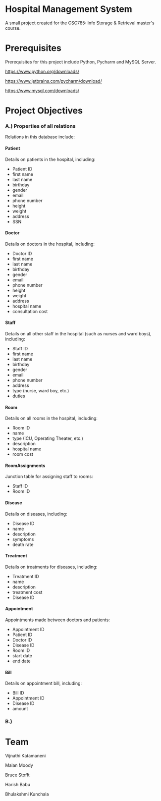 # Hospital Management System
A small project created for the CSC785: Info Storage & Retrieval master's course. 


# Prerequisites
Prerequisites for this project include Python, Pycharm and MySQL Server.

https://www.python.org/downloads/

https://www.jetbrains.com/pycharm/download/

https://www.mysql.com/downloads/

# Project Objectives

### A.) Properties of all relations
Relations in this database include:

#### Patient
Details on patients in the hospital, including:
 - Patient ID
 - first name
 - last name
 - birthday
 - gender
 - email
 - phone number
 - height
 - weight
 - address
 - SSN

#### Doctor 
Details on doctors in the hospital, including:
 - Doctor ID
 - first name
 - last name
 - birthday
 - gender
 - email
 - phone number
 - height
 - weight
 - address
 - hospital name
 - consultation cost

#### Staff
Details on all other staff in the hospital (such as nurses and ward boys), including:
 - Staff ID
 - first name
 - last name
 - birthday
 - gender
 - email
 - phone number
 - address
 - type (nurse, ward boy, etc.)
 - duties

#### Room
Details on all rooms in the hospital, including:
 - Room ID
 - name
 - type (ICU, Operating Theater, etc.)
 - description
 - hospital name
 - room cost

#### RoomAssignments
Junction table for assigning staff to rooms:
  - Staff ID
  - Room ID

#### Disease
Details on diseases, including:
 - Disease ID
 - name
 - description
 - symptoms
 - death rate

#### Treatment
Details on treatments for diseases, including:
 - Treatment ID
 - name
 - description
 - treatment cost
 - Disease ID

#### Appointment
Appointments made between doctors and patients:
 - Appointment ID
 - Patient ID
 - Doctor ID
 - Disease ID
 - Room ID
 - start date
 - end date

#### Bill
Details on appointment bill, including:
 - Bill ID
 - Appointment ID
 - Disease ID
 - amount

### B.)

# Team
Vijnathi Katamaneni

Malan Moody

Bruce Stofft

Harish Babu

Bhulakshmi Kunchala
